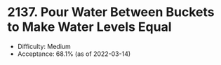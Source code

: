 # 2137. Pour Water Between Buckets to Make Water Levels Equal
- Difficulty: Medium
- Acceptance: 68.1% (as of 2022-03-14)
